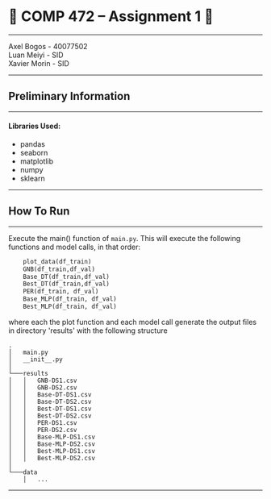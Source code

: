 # :beers: COMP 472 – Assignment 1 :tiger:

---

Axel Bogos - 40077502 <br>
Luan Meiyi - SID <br>
Xavier Morin - SID

---

## Preliminary Information

---
#### Libraries Used:
* pandas
* seaborn
* matplotlib
* numpy
* sklearn 
---

## How To Run 

---

Execute the main() function of ```main.py```. This will execute the following functions and model calls, in that order: 
```python
    plot_data(df_train)
    GNB(df_train,df_val)
    Base_DT(df_train,df_val)
    Best_DT(df_train,df_val)
    PER(df_train, df_val)
    Base_MLP(df_train, df_val)
    Best_MLP(df_train, df_val)
```
where each the plot function and each model call generate the output files in directory 'results' with the following structure
```
.
│   main.py
│   __init__.py    
│
└───results
│   │   GNB-DS1.csv
│   │   GNB-DS2.csv
│   │   Base-DT-DS1.csv
│   │   Base-DT-DS2.csv
│   │   Best-DT-DS1.csv
│   │   Best-DT-DS2.csv
│   │   PER-DS1.csv
│   │   PER-DS2.csv
│   │   Base-MLP-DS1.csv
│   │   Base-MLP-DS2.csv
│   │   Best-MLP-DS1.csv
│   │   Best-MLP-DS2.csv
│   
└───data
    │   ...
```
---
